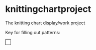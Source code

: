 # knittingchartproject
The knitting chart display/work project

Key for filling out patterns:

![(k) knit](img/stitches/k.gif)